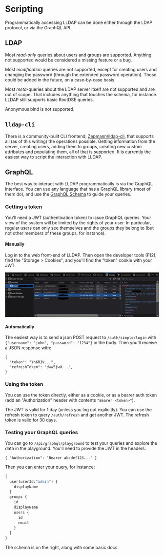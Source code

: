 # Scripting

Programmatically accessing LLDAP can be done either through the LDAP protocol,
or via the GraphQL API.

## LDAP

Most _read-only_ queries about users and groups are supported. Anything not
supported would be considered a missing feature or a bug.

Most _modification_ queries are not supported, except for creating users and
changing the password (through the extended password operation). Those could be
added in the future, on a case-by-case basis.

Most _meta_-queries about the LDAP server itself are not supported and are out
of scope. That includes anything that touches the schema, for instance. LLDAP
still supports basic RootDSE queries.

Anonymous bind is not supported.

## `lldap-cli`

There is a community-built CLI frontend,
[Zepmann/lldap-cli](https://github.com/Zepmann/lldap-cli), that supports all
(as of this writing) the operations possible. Getting information from the
server, creating users, adding them to groups, creating new custom attributes
and populating them, all of that is supported. It is currently the easiest way
to script the interaction with LLDAP.

## GraphQL

The best way to interact with LLDAP programmatically is via the GraphQL
interface. You can use any language that has a GraphQL library (most of them
do), and use the [GraphQL Schema](../schema.graphql) to guide your queries.

### Getting a token

You'll need a JWT (authentication token) to issue GraphQL queries. Your view of
the system will be limited by the rights of your user. In particular, regular
users can only see themselves and the groups they belong to (but not other
members of these groups, for instance).

#### Manually

Log in to the web front-end of LLDAP. Then open the developer tools (F12), find
the "Storage > Cookies", and you'll find the "token" cookie with your JWT.

![Cookies menu with a JWT](cookie.png)

#### Automatically

The easiest way is to send a json POST request to `/auth/simple/login` with
`{"username": "john", "password": "1234"}` in the body.
Then you'll receive a JSON response with:

```
{
  "token": "Yh6RJV...",
  "refreshToken": "dww5jwU...",
}
```

### Using the token

You can use the token directly, either as a cookie, or as a bearer auth token
(add an "Authorization" header with contents `"Bearer <token>"`).

The JWT is valid for 1 day (unless you log out explicitly).
You can use the refresh token to query `/auth/refresh` and get another JWT. The
refresh token is valid for 30 days.

### Testing your GraphQL queries

You can go to `/api/graphql/playground` to test your queries and explore the
data in the playground. You'll need to provide the JWT in the headers:

```
{ "Authorization": "Bearer abcdef123..." }
```

Then you can enter your query, for instance:

```graphql
{
  user(userId:"admin") {
    displayName
  }
  groups {
    id
    displayName
    users {
      id
      email
    }
  }
}
```

The schema is on the right, along with some basic docs.
